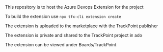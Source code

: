 This repository is to host the Azure Devops Extension for the project

To build the extension use `npx tfx-cli extension create`

The extension is uploaded to the marketplace with the TrackPoint publisher

The extension is private and shared to the TrackPoint project in ado

The extension can be viewed under Boards/TrackPoint
